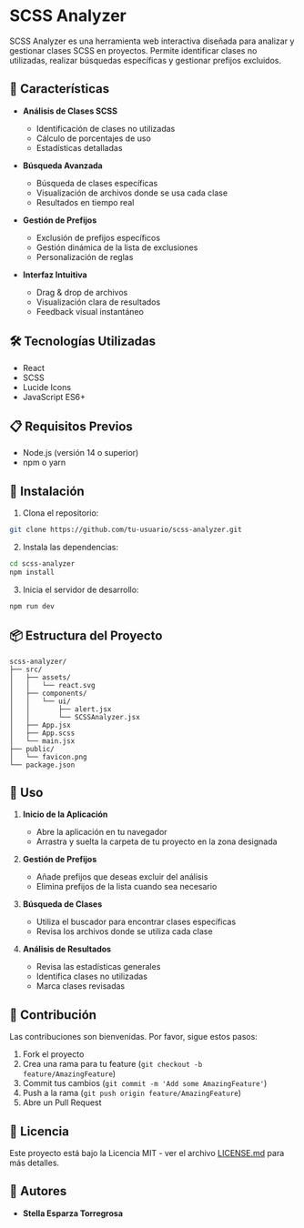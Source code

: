 # SCSS Analyzer

SCSS Analyzer es una herramienta web interactiva diseñada para analizar y gestionar clases SCSS en proyectos. Permite identificar clases no utilizadas, realizar búsquedas específicas y gestionar prefijos excluidos.

## 🚀 Características

- **Análisis de Clases SCSS**
  - Identificación de clases no utilizadas
  - Cálculo de porcentajes de uso
  - Estadísticas detalladas

- **Búsqueda Avanzada**
  - Búsqueda de clases específicas
  - Visualización de archivos donde se usa cada clase
  - Resultados en tiempo real

- **Gestión de Prefijos**
  - Exclusión de prefijos específicos
  - Gestión dinámica de la lista de exclusiones
  - Personalización de reglas

- **Interfaz Intuitiva**
  - Drag & drop de archivos
  - Visualización clara de resultados
  - Feedback visual instantáneo

## 🛠️ Tecnologías Utilizadas

- React
- SCSS
- Lucide Icons
- JavaScript ES6+

## 📋 Requisitos Previos

- Node.js (versión 14 o superior)
- npm o yarn

## 🔧 Instalación

1. Clona el repositorio:
```bash
git clone https://github.com/tu-usuario/scss-analyzer.git
```

2. Instala las dependencias:
```bash
cd scss-analyzer
npm install
```

3. Inicia el servidor de desarrollo:
```bash
npm run dev
```

## 📦 Estructura del Proyecto

```
scss-analyzer/
├── src/
│   ├── assets/
│   │   └── react.svg
│   ├── components/
│   │   └── ui/
│   │       ├── alert.jsx
│   │       └── SCSSAnalyzer.jsx
│   ├── App.jsx
│   ├── App.scss
│   └── main.jsx
├── public/
│   └── favicon.png
└── package.json
```

## 🎯 Uso

1. **Inicio de la Aplicación**
   - Abre la aplicación en tu navegador
   - Arrastra y suelta la carpeta de tu proyecto en la zona designada

2. **Gestión de Prefijos**
   - Añade prefijos que deseas excluir del análisis
   - Elimina prefijos de la lista cuando sea necesario

3. **Búsqueda de Clases**
   - Utiliza el buscador para encontrar clases específicas
   - Revisa los archivos donde se utiliza cada clase

4. **Análisis de Resultados**
   - Revisa las estadísticas generales
   - Identifica clases no utilizadas
   - Marca clases revisadas

## 🤝 Contribución

Las contribuciones son bienvenidas. Por favor, sigue estos pasos:

1. Fork el proyecto
2. Crea una rama para tu feature (`git checkout -b feature/AmazingFeature`)
3. Commit tus cambios (`git commit -m 'Add some AmazingFeature'`)
4. Push a la rama (`git push origin feature/AmazingFeature`)
5. Abre un Pull Request

## 📄 Licencia

Este proyecto está bajo la Licencia MIT - ver el archivo [LICENSE.md](LICENSE.md) para más detalles.

## 👥 Autores

- **Stella Esparza Torregrosa**


